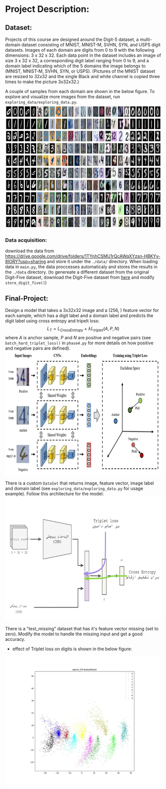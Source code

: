 # Project Description: 
## Dataset:
Projects of this course are designed around the Digit-5 dataset, a multi-domain dataset consisting of MNIST, MNIST-M, SVHN, SYN, and USPS digit datasets. Images of each domain are digits from 0 to 9 with the following dimensions: 3 x 32 x 32. Each data point in the dataset includes an image of size 3 x 32 x 32, a corresponding digit label ranging from 0 to 9, and a domain label indicating which of the 5 domains the image belongs to (MNIST, MNIST-M, SVHN, SYN, or USPS). 
(Pictures of the MNIST dataset are resized to 32x32 and the single Black and white channel is copied three times to make the picture 3x32x32.)

A couple of samples from each domain are shown in the below figure. To explore and visualize more images from the dataset, run `exploring_data/exploring_data.py`.
<img src="https://github.com/hamedrq7/CAI-Spring-2023/blob/main/exploring_data/all_domains.jpg" alt="all_domains" width="auto" height="400">

### Data acquisition: 
download the data from https://drive.google.com/drive/folders/1TYnhCSMU1rQcAWqXYzsn-HBKYy-8IORY?usp=sharing and store it under the `./data/` directory. When loading data in `main.py`, the data proccesses automaticaly and stores the results in the `./data` directory. 
(to genereate a different dataset from the original Digit-Five dataset, download the Digit-Five dataset from [here](https://drive.google.com/open?id=1A4RJOFj4BJkmliiEL7g9WzNIDUHLxfmm) and modify `store_digit_five()`)


## Final-Project:
Design a model that takes a 3x32x32 image and a (256, ) feature vector for each sample, which has a digit label and a domain label and predicts the digit label using cross entropy and tripelt loss:
$$L_{T} = L_{Cross Entropy} + \lambda L_{triplet}(A, P, N)$$
where $A$ is anchor sample, $P$ and $N$ are positive and negative pairs (see `batch_hard_triplet_loss()` in `phase4.py` for more details on how positive and negative pairs are defined).
<img src="https://github.com/hamedrq7/CAI-Spring-2023/blob/main/Final-Project%3A%20Triplet%20Loss%20and%20fusion/media/triplet_info.png" width="auto" height="400">

There is a custom `DataSet` that returns image, feature vector, image label and domain label (see `exploring_data/exploring_data.py` for usage example). Follow this architecture for the model:
<img src="https://github.com/hamedrq7/CAI-Spring-2023/blob/main/Final-Project%3A%20Triplet%20Loss%20and%20fusion/media/arch.png" alt="all_domains" width="auto" height="400">

There is a "test_missing" dataset that has it's feature vector missing (set to zero). Modify the model to handle the missing input and get a good accuracy.  



- effect of Triplet loss on digits is shown in the below figure:
<img src="https://github.com/hamedrq7/CAI-Spring-2023/blob/main/Final-Project%3A%20Triplet%20Loss%20and%20fusion/media/TripletLoss%20validation%20-%20Triplet%20applied%20on%20classes%20of%20mnist%20.jpg" width="500"/>
